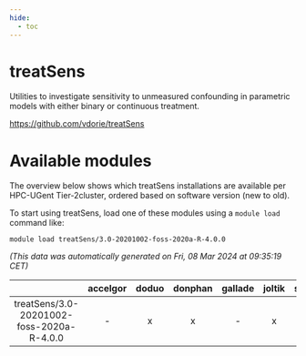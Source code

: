 ```yaml
---
hide:
  - toc
---
```


treatSens
=========


Utilities to investigate sensitivity to unmeasured confounding in parametric models with either binary or continuous treatment.

https://github.com/vdorie/treatSens
# Available modules


The overview below shows which treatSens installations are available per HPC-UGent Tier-2cluster, ordered based on software version (new to old).

To start using treatSens, load one of these modules using a `module load` command like:

```shell
module load treatSens/3.0-20201002-foss-2020a-R-4.0.0
```

*(This data was automatically generated on Fri, 08 Mar 2024 at 09:35:19 CET)*  

| |accelgor|doduo|donphan|gallade|joltik|skitty|
| :---: | :---: | :---: | :---: | :---: | :---: | :---: |
|treatSens/3.0-20201002-foss-2020a-R-4.0.0|-|x|x|-|x|x|
